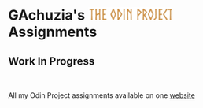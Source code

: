 <div style="margin-right:0">
 <h1> GAchuzia's <img src="Media\odin-project-logo.png" height="26"> Assignments</h1> 
</div>

<h2 style="text-decoration:none"> Work In Progress </h2> <br>

All my Odin Project assignments available on one [website]()
